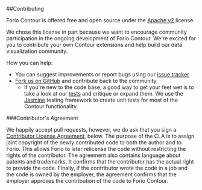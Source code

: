 ##Contributing

Forio Contour is offered free and open source under the [Apache v2](https://github.com/forio/contour/license.md) license.

We chose this license in part because we want to encourage community participation in the ongoing development of Forio Contour. We're excited for you to contribute your own Contour extensions and help build our data visualization community.

How you can help:

* You can suggest improvements or report bugs using our [issue tracker](https://github.com/forio/contour/issues)
* [Fork us on GitHub](https://github.com/forio/contour/) and contribute back to the community
    * If you're new to the code base, a good way to get your feet wet is to take a look at our [tests](https://github.com/forio/contour/tree/master/tests) and critique or expand them. We use the [Jasmine](http://jasmine.github.io) testing framework to create unit tests for most of the Contour functionality.


###Contributor's Agreement

We happily accept pull requests, however, we do ask that you sign a [Contributor License Agreement](license.html), below. The purpose of the CLA is to assign joint copyright of the newly contributed code to both the author and to Forio. This allows Forio to later relicense the code without restricting the rights of the contributor. The agreement also contains language about patents and trademarks. It confirms that the contributor has the actual right to provide the code. Finally, if the contributor wrote the code in a job and the code is owned by the employer, the agreement confirms that the employer approves the contribution of the code to Forio Contour.
